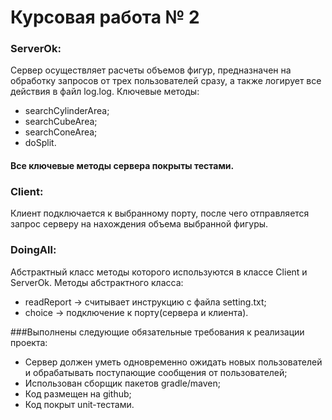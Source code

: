 # Курсовая работа № 2
### ServerOk:
Сервер осуществляет расчеты объемов фигур, предназначен на обработку запросов от трех пользователей сразу, а также логирует все действия в файл log.log.
Ключевые методы:
* searchCylinderArea;
* searchCubeArea;
* searchConeArea;
* doSplit.
#### Все ключевые методы сервера покрыты тестами.
### Client:
Клиент подключается к выбранному порту, после чего отправляется запрос серверу на нахождения объема выбранной фигуры.
### DoingAll:
Абстрактный класс методы которого используются в классе Client и ServerOk.
Методы абстрактного класса:
* readReport -> считывает инструкцию с файла setting.txt;
* choice -> подключение к порту(сервера и клиента).

###Выполнены следующие обязательные требования к реализации проекта:
* Сервер должен уметь одновременно ожидать новых пользователей и обрабатывать поступающие сообщения от пользователей;
* Использован сборщик пакетов gradle/maven;
* Код размещен на github;
* Код покрыт unit-тестами.
